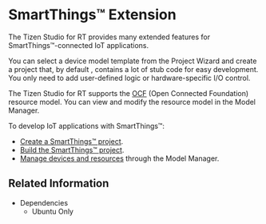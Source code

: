 # SmartThings&trade; Extension

The Tizen Studio for RT provides many extended features for SmartThings&trade;-connected IoT applications.

You can select a device model template from the Project Wizard and create a project that, by default , contains a lot of stub code for easy development. You only need to add user-defined logic or hardware-specific I/O control.

The Tizen Studio for RT supports the [OCF](https://openconnectivity.org) (Open Connected Foundation) resource model. You can view and modify the resource model in the Model Manager.

To develop IoT applications with SmartThings&trade;:

- [Create a SmartThings&trade; project](rt-create-smartthings.md).
- [Build the SmartThings&trade; project](rt-build-smartthings.md).
- [Manage devices and resources](rt-model-manager.md) through the Model Manager.


## Related Information
* Dependencies
  - Ubuntu Only

